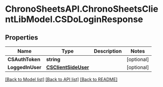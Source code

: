 # ChronoSheetsAPI.ChronoSheetsClientLibModel.CSDoLoginResponse
## Properties

Name | Type | Description | Notes
------------ | ------------- | ------------- | -------------
**CSAuthToken** | **string** |  | [optional] 
**LoggedInUser** | [**CSClientSideUser**](CSClientSideUser.md) |  | [optional] 

[[Back to Model list]](../README.md#documentation-for-models) [[Back to API list]](../README.md#documentation-for-api-endpoints) [[Back to README]](../README.md)

